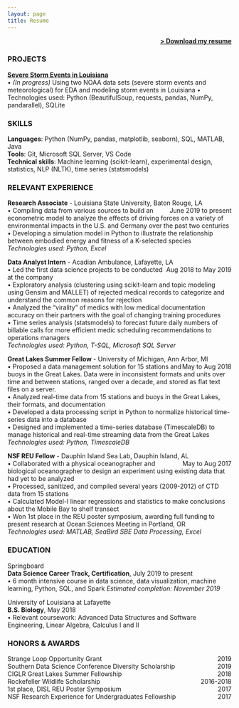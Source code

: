 ```yaml
---
layout: page
title: Resume
---
```


<span style="float: right; "><a href="{{ '/assets/Resume_JRhee_DL.pdf' | prepend: site.baseurl }}"><strong>> Download my resume</strong></a> </span>
<br>

### PROJECTS

**[Severe Storm Events in Louisiana](https://github.com/jennyrhee/storm-events)**  
• *(In progress)* Using two NOAA data sets (severe storm events and meteorological) for EDA and modeling storm events in Louisiana
• Technologies used: Python (BeautifulSoup, requests, pandas, NumPy, pandarallel), SQLite

### SKILLS

**Languages**: Python (NumPy, pandas, matplotlib, seaborn), SQL, MATLAB, Java  
**Tools**: Git, Microsoft SQL Server, VS Code  
**Technical skills**: Machine learning (scikit-learn), experimental design, statistics, NLP (NLTK), time series (statsmodels)

### RELEVANT EXPERIENCE

**Research Associate** - Louisiana State University, Baton Rouge, LA <span style="float: right; ">June 2019 to present</span>  
• Compiling data from various sources to build an econometric model to analyze the effects of driving forces on a variety of environmental impacts in the U.S. and Germany over the past two centuries  
• Developing a simulation model in Python to illustrate the relationship between embodied energy and fitness of a K-selected species  
_Technologies used: Python, Excel_

**Data Analyst Intern** - Acadian Ambulance, Lafayette, LA <span style="float: right; ">Aug 2018 to May 2019</span>  
• Led the first data science projects to be conducted at the company  
• Exploratory analysis (clustering using scikit-learn and topic modeling using Gensim and MALLET) of rejected medical records to categorize and understand the common reasons for rejection  
• Analyzed the “virality” of medics with low medical documentation accuracy on their partners with the goal of changing training procedures  
• Time series analysis (statsmodels) to forecast future daily numbers of billable calls for more efficient medic scheduling recommendations to operations managers  
_Technologies used: Python, T-SQL, Microsoft SQL Server_  

**Great Lakes Summer Fellow** - University of Michigan, Ann Arbor, MI <span style="float: right; ">May to Aug 2018</span>  
• Proposed a data management solution for 15 stations and buoys in the Great Lakes. Data were in inconsistent formats and units over time and between stations, ranged over a decade, and stored as flat text files on a server.  
• Analyzed real-time data from 15 stations and buoys in the Great Lakes, their formats, and documentation  
• Developed a data processing script in Python to normalize historical time-series data into a database  
• Designed and implemented a time-series database (TimescaleDB) to manage historical and real-time streaming data from the Great Lakes  
_Technologies used: Python, TimescaleDB_  

**NSF REU Fellow** - Dauphin Island Sea Lab, Dauphin Island, AL <span style="float: right; ">May to Aug 2017</span>  
• Collaborated with a physical oceanographer and biological oceanographer to design an experiment using existing data that had yet to be analyzed  
• Processed, sanitized, and compiled several  years (2009-2012) of CTD data from 15 stations  
• Calculated Model-I linear regressions and statistics to make conclusions about the Mobile Bay to shelf transect  
• Won 1st place in the REU poster symposium, awarding full funding to present research at Ocean Sciences Meeting in Portland, OR  
_Technologies used: MATLAB, SeaBird SBE Data Processing, Excel_  
  
### EDUCATION

Springboard  
**Data Science Career Track, Certification**, July 2019 to present  
• 6 month intensive course in data science, data visualization, machine learning, Python, SQL, and Spark
_Estimated completion: November 2019_

University of Louisiana at Lafayette  
**B.S. Biology**, May 2018  
• Relevant coursework: Advanced Data Structures and Software Engineering, Linear Algebra, Calculus I and II

### HONORS & AWARDS

Strange Loop Opportunity Grant <span style="float: right; ">2019</span>  
Southern Data Science Conference Diversity Scholarship <span style="float: right; ">2019</span>  
CIGLR Great Lakes Summer Fellowship <span style="float: right; ">2018</span>  
Rockefeller Wildlife Scholarship <span style="float: right; ">2016-2018</span>  
1st place, DISL REU Poster Symposium <span style="float: right; ">2017</span>  
NSF Research Experience for Undergraduates Fellowship <span style="float: right; ">2017</span>  